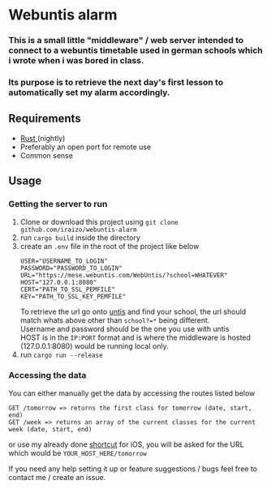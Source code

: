 # Webuntis alarm
### This is a small little "middleware" / web server intended to connect to a webuntis timetable used in german schools which i wrote when i was bored in class.
### Its purpose is to retrieve the next day's first lesson to automatically set my alarm accordingly.


## Requirements
- [Rust ](https://rustup.rs/)(nightly)
- Preferably an open port for remote use
- Common sense

## Usage
### Getting the server  to run
1. Clone or download this project using `git clone github.com/iraizo/webuntis-alarm`
2. run `cargo build` inside the directory 
3. create an `.env` file in the root of the project like below
    ```env
    USER="USERNAME_TO_LOGIN"
    PASSWORD="PASSWORD_TO_LOGIN"
    URL="https://mese.webuntis.com/WebUntis/?school=WHATEVER"
    HOST="127.0.0.1:8080"
    CERT="PATH_TO_SSL_PEMFILE"
    KEY="PATH_TO_SSL_KEY_PEMFILE"
    ```
    To retrieve the url go onto [untis](https://mese.webuntis.com) and find your school, the url should match whats above other than `school?=*` being different.  
    Username and password should be the one you use with untis  
    HOST is in the `IP:PORT` format and is where the middleware is hosted (127.0.0.1:8080) would be running local only.  
4. run `cargo run --release`
### Accessing the data
You can either manually get the data by accessing the routes listed below
```
GET /tomorrow => returns the first class for tomorrow (date, start, end)
GET /week => returns an array of the current classes for the current week (date, start, end)
```
or use my already done [shortcut](https://www.icloud.com/shortcuts/ac52b16cc96645d18792fc4b738ad604) for iOS, you will be asked for the URL which would be `YOUR_HOST_HERE/tomorrow`

If you need any help setting it up or feature suggestions / bugs feel free to contact me / create an issue.

